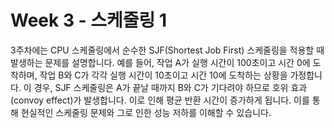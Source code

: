 # Week 3 - 스케줄링 1

3주차에는 CPU 스케줄링에서 순수한 SJF(Shortest Job First) 스케줄링을 적용할 때 발생하는 문제를 설명합니다. 예를 들어, 작업 A가 실행 시간이 100초이고 시간 0에 도착하며, 작업 B와 C가 각각 실행 시간이 10초이고 시간 10에 도착하는 상황을 가정합니다. 이 경우, SJF 스케줄링은 A가 끝날 때까지 B와 C가 기다려야 하므로 호위 효과(convoy effect)가 발생합니다. 이로 인해 평균 반환 시간이 증가하게 됩니다. 이를 통해 현실적인 스케줄링 문제와 그로 인한 성능 저하를 이해할 수 있습니다.

```{tableofcontents}

```
